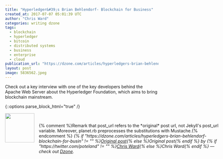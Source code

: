 ```yaml
---
title: "Hyperledger&#39;s Brian Behlendorf- Blockchain for Business"
created_at: 2017-07-07 05:01:39 UTC
author: "Chris Ward"
categories: writing dzone
tags:
  - blockchain
  - hyperledger
  - bitcoin
  - distributed systems
  - business
  - enterprise
  - cloud
publication_url: "https://dzone.com/articles/hyperledgers-brian-behlendorf-blockchain-for-busin"
layout: post
image: 5836562.jpeg
---
```

Check out a key interview with one of the key developers behind the Apache Web Server about the Hyperledger Foundation, which aims to bring blockchain mainstream.


{::options parse_block_html="true" /}
<div class="author">
   <img src="https://www.rss-specifications.com/rss-spec-rss.gif" style="width: 96px; height: 96;">
   <span style="position: absolute; padding: 32px 15px;">{% comment %}Remark that post_url refers to the *original* post url, not Jekyll's post_url variable. Moreover, planet.rb preprocesses the substitutions with Mustache.{% endcomment %}
      <i>{% if "https://dzone.com/articles/hyperledgers-brian-behlendorf-blockchain-for-busin" != "" %}<a href="https://dzone.com/articles/hyperledgers-brian-behlendorf-blockchain-for-busin">Original post</a>{% else %}Original post{% endif %} by {% if "https://twitter.com/poteland" != "" %}<a href="https://twitter.com/poteland">Chris Ward</a>{% else %}Chris Ward{% endif %} &mdash; check out <a href="https://dzone.com">Dzone</a>.</i>
  </span>
</div>

